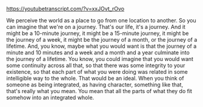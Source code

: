 https://youtubetranscript.com/?v=xxJOvt_rOvo

 We perceive the world as a place to go from one location to another. So you can imagine that we're on a journey. That's our life, it's a journey. And it might be a 10-minute journey, it might be a 15-minute journey, it might be the journey of a week, it might be the journey of a month, or the journey of a lifetime. And, you know, maybe what you would want is that the journey of a minute and 10 minutes and a week and a month and a year culminate into the journey of a lifetime. You know, you could imagine that you would want some continuity across all that, so that there was some integrity to your existence, so that each part of what you were doing was related in some intelligible way to the whole. That would be an ideal. When you think of someone as being integrated, as having character, something like that, that's really what you mean. You mean that all the parts of what they do fit somehow into an integrated whole.